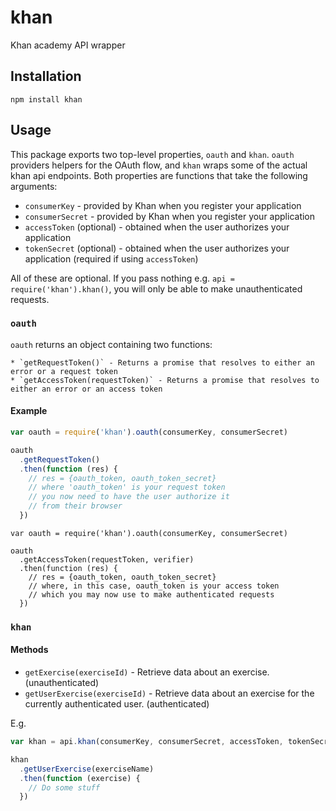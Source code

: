 # khan

Khan academy API wrapper

## Installation

`npm install khan`

## Usage

This package exports two top-level properties, `oauth` and `khan`.  `oauth` providers helpers for the OAuth flow, and `khan` wraps some of the actual khan api endpoints.  Both properties are functions that take the following arguments:

* `consumerKey` - provided by Khan when you register your application
* `consumerSecret` - provided by Khan when you register your application
* `accessToken` (optional) - obtained when the user authorizes your application
* `tokenSecret` (optional) - obtained when the user authorizes your application (required if using `accessToken`)

All of these are optional.  If you pass nothing e.g. `api = require('khan').khan()`, you will only be able to make unauthenticated requests.

### `oauth`

`oauth` returns an object containing two functions:

    * `getRequestToken()` - Returns a promise that resolves to either an error or a request token
    * `getAccessToken(requestToken)` - Returns a promise that resolves to either an error or an access token

#### Example

```javascript
var oauth = require('khan').oauth(consumerKey, consumerSecret)

oauth
  .getRequestToken()
  .then(function (res) {
    // res = {oauth_token, oauth_token_secret}
    // where 'oauth_token' is your request token
    // you now need to have the user authorize it
    // from their browser
  })
```

```
var oauth = require('khan').oauth(consumerKey, consumerSecret)

oauth
  .getAccessToken(requestToken, verifier)
  .then(function (res) {
    // res = {oauth_token, oauth_token_secret}
    // where, in this case, oauth_token is your access token
    // which you may now use to make authenticated requests
  })
```

### `khan`

#### Methods

  * `getExercise(exerciseId)` - Retrieve data about an exercise. (unauthenticated)
  * `getUserExercise(exerciseId)` - Retrieve data about an exercise for the currently authenticated user.  (authenticated)

E.g.

```javascript
var khan = api.khan(consumerKey, consumerSecret, accessToken, tokenSecret)

khan
  .getUserExercise(exerciseName)
  .then(function (exercise) {
    // Do some stuff
  })
```